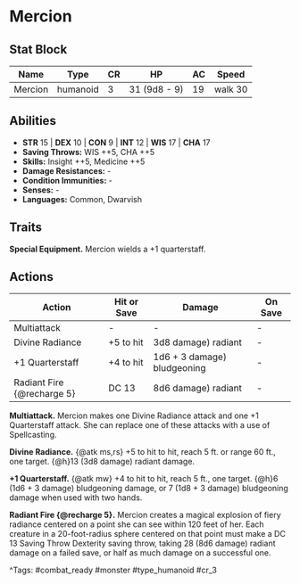 # Mercion

## Stat Block

| Name | Type | CR | HP | AC | Speed |
|------|------|----|----|----|-------|
| Mercion | humanoid | 3 | 31 (9d8 - 9) | 19 | walk 30 |

## Abilities

- **STR** 15 | **DEX** 10 | **CON** 9 | **INT** 12 | **WIS** 17 | **CHA** 17
- **Saving Throws:** WIS ++5, CHA ++5  
- **Skills:** Insight ++5, Medicine ++5  
- **Damage Resistances:** -  
- **Condition Immunities:** -  
- **Senses:** -  
- **Languages:** Common, Dwarvish

## Traits

**Special Equipment.** Mercion wields a +1 quarterstaff.


## Actions

| Action | Hit or Save | Damage | On Save |
|--------|--------------|--------|----------|
| Multiattack | - | - | - |
| Divine Radiance | +5 to hit | 3d8 damage) radiant | - |
| +1 Quarterstaff | +4 to hit | 1d6 + 3 damage) bludgeoning | - |
| Radiant Fire {@recharge 5} | DC 13 | 8d6 damage) radiant | - |

**Multiattack.** Mercion makes one Divine Radiance attack and one +1 Quarterstaff attack. She can replace one of these attacks with a use of Spellcasting.

**Divine Radiance.** {@atk ms,rs} +5 to hit to hit, reach 5 ft. or range 60 ft., one target. {@h}13 (3d8 damage) radiant damage.

**+1 Quarterstaff.** {@atk mw} +4 to hit to hit, reach 5 ft., one target. {@h}6 (1d6 + 3 damage) bludgeoning damage, or 7 (1d8 + 3 damage) bludgeoning damage when used with two hands.

**Radiant Fire {@recharge 5}.** Mercion creates a magical explosion of fiery radiance centered on a point she can see within 120 feet of her. Each creature in a 20-foot-radius sphere centered on that point must make a DC 13 Saving Throw Dexterity saving throw, taking 28 (8d6 damage) radiant damage on a failed save, or half as much damage on a successful one.


^Tags: #combat_ready #monster #type_humanoid #cr_3